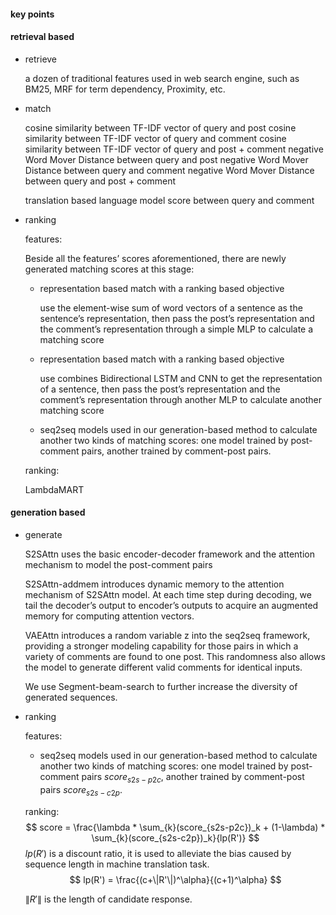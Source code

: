 #### key points

#### retrieval based

+ retrieve

  a dozen of traditional features used in web search engine, such as BM25, MRF for term dependency, Proximity, etc.

+ match

  cosine similarity between TF-IDF vector of query and post
  cosine similarity between TF-IDF vector of query and comment
  cosine similarity between TF-IDF vector of query and post + comment
  negative Word Mover Distance between query and post
  negative Word Mover Distance between query and comment
  negative Word Mover Distance between query and post + comment

  translation based language model score between query and comment

+ ranking

  features: 

  Beside all the features’ scores aforementioned, there are newly generated matching scores at this stage:

  - representation based match with a ranking based objective

    use the element-wise sum of word vectors of a sentence as the sentence’s representation, then pass the post’s representation and the comment’s representation through a simple MLP to calculate a matching score

  - representation based match with a ranking based objective

    use combines Bidirectional LSTM and CNN to get the representation of a sentence, then pass the post’s representation and the comment’s representation through another MLP to calculate another matching score

  - seq2seq models used in our generation-based method to calculate another two kinds of matching scores: one model trained by post-comment pairs, another trained by comment-post pairs.

  ranking:

  LambdaMART


#### generation based

+ generate

  S2SAttn uses the basic encoder-decoder framework and the attention mechanism to model the post-comment pairs

  S2SAttn-addmem introduces dynamic memory to the attention mechanism of S2SAttn model. At each time step during decoding, we tail the decoder’s output to encoder’s
  outputs to acquire an augmented memory for computing attention vectors.

  VAEAttn introduces a random variable z into the seq2seq framework, providing a stronger modeling capability for those pairs in which a variety of comments are found to one post. This randomness also allows the model to generate different valid comments for identical inputs.

  We use Segment-beam-search to further increase the diversity of generated sequences.

+ ranking

  features:

  + seq2seq models used in our generation-based method to calculate another two kinds of matching scores: one model trained by post-comment pairs $score_{s2s-p2c}$, another trained by comment-post pairs $score_{s2s-c2p}$.

  ranking:
  $$
  score = \frac{\lambda * \sum_{k}(score_{s2s-p2c})_k + (1-\lambda) * \sum_{k}(score_{s2s-c2p})_k}{lp(R')}
  $$
  $lp(R')$ is a discount ratio, it is used to alleviate the bias caused by sequence length in machine translation task. 
  $$
  lp(R') = \frac{(c+\|R'\|)^\alpha}{(c+1)^\alpha}
  $$


  $\|R'\|$ is the length of candidate response.



